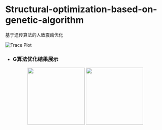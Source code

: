 # Structural-optimization-based-on-genetic-algorithm
基于遗传算法的人致震动优化

![Trace Plot](https://user-images.githubusercontent.com/98397090/215321260-7b035c60-78ed-47d2-8f28-d39df2b7decb.svg)

* ### G算法优化结果展示 ###
<div align=center>
  <img height="180px" src="https://user-images.githubusercontent.com/98397090/215321299-c6573987-1c64-4cdd-bfd5-95a27623a227.png" />
  <img height="180px" src="https://user-images.githubusercontent.com/98397090/215321295-a7a48243-a3d6-42aa-b668-b911d0bfb14f.png" />
</div>

